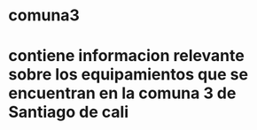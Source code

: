 # comuna3
 # contiene informacion relevante sobre los equipamientos que se encuentran en la comuna 3 de Santiago de cali
 
